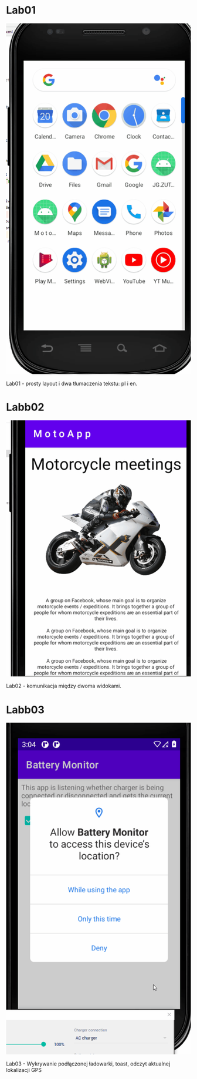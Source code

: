 # Lab01

![Lab01](./lab01pl-en.gif)

Lab01 - prosty layout i dwa tłumaczenia tekstu: pl i en.

# Labb02
![Lab01](./lab02pl-en.gif)

Lab02 - komunikacja między dwoma widokami.


# Labb03
![Lab01](./lab03.gif)

Lab03 - Wykrywanie podłączonej ładowarki, toast, odczyt aktualnej lokalizacji GPS
